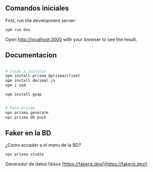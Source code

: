 ## Comandos iniciales

First, run the development server:

```bash
npm run dev
```

Open [http://localhost:3000](http://localhost:3000) with your browser to see the result.

## Documentacion
```bash

# Cosas a instalar
npm install prisma @prisma/client
npm install decimal.js
npm i zod

npm install gsap


# Para prisma
npx prisma generate
npx prisma db push
```
## Faker en la BD
¿Como acceder a el menu de la BD?
```bash
npx prisma studio
```
Generador de datos falsos
[https://fakerjs.dev/](https://fakerjs.dev/) 
